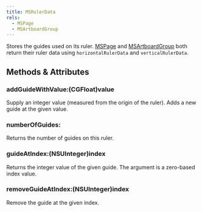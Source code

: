 ```yaml
---
title: MSRulerData
rels:
  - MSPage
  - MSArtboardGroup
---
```




Stores the guides used on its ruler. [MSPage](/docs/MSPage/) and [MSArtboardGroup](/docs/MSArtboardGroup/) both return their ruler data using `horizontalRulerData` and `verticalRulerData`.

## Methods & Attributes

### addGuideWithValue:(CGFloat)value

Supply an integer value (measured from the origin of the ruler). Adds a new guide at the given value.

### numberOfGuides:

Returns the number of guides on this ruler.

### guideAtIndex:(NSUInteger)index

Returns the integer value of the given guide. The argument is a zero-based index value.

### removeGuideAtIndex:(NSUInteger)index

Remove the guide at the given index.
